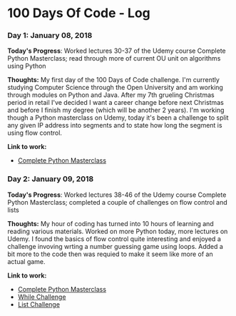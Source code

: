 # 100 Days Of Code - Log

### Day 1: January 08, 2018

**Today's Progress**: Worked lectures 30-37 of the Udemy course Complete Python Masterclass; read through more of current OU unit on algorithms using Python

**Thoughts:** My first day of the 100 Days of Code challenge. I'm currently studying Computer Science through the Open University and am working through modules on Python and Java. After my 7th grueling Christmas period in retail I've decided I want a career change before next Christmas and before I finish my degree (which will be another 2 years). I'm working though a Python masterclass on Udemy, today it's been a challenge to split any given IP address into segments and to state how long the segment is using flow control.

**Link to work:** 
- [Complete Python Masterclass](https://www.udemy.com/python-the-complete-python-developer-course/)

### Day 2: January 09, 2018

**Today's Progress**: Worked lectures 38-46 of the Udemy course Complete Python Masterclass; completed a couple of challenges on flow control and lists

**Thoughts:** My hour of coding has turned into 10 hours of learning and reading various materials. Worked on more Python today, more lectures on Udemy. I found the basics of flow control quite interesting and enjoyed a challenge invoving wrting a number guessing game using loops. Added a bit more to the code then was requied to make it seem like more of an actual game.

**Link to work:** 
- [Complete Python Masterclass](https://www.udemy.com/python-the-complete-python-developer-course/)
- [While Challenge](https://github.com/DurandalOne/PythonLearning/blob/master/whilechallenge.py)
- [List Challenge](https://github.com/DurandalOne/PythonLearning/blob/master/listchallenge.py)

